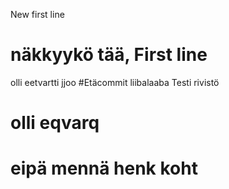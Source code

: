 New first line
# näkkyykö tää,  First line

olli eetvartti
jjoo
#Etäcommit
liibalaaba
Testi rivistö
# olli eqvarq
# eipä mennä henk koht
